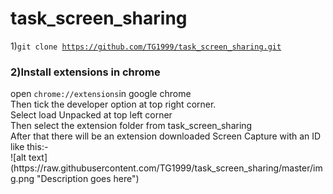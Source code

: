 # task_screen_sharing
1)<code>git clone https://github.com/TG1999/task_screen_sharing.git</code>
<h3>2)Install extensions in chrome </h3>
open <code>chrome://extensions</code>in google chrome<br>
Then tick the developer option at top right corner.<br>
Select load Unpacked at top left corner<br>
Then select the extension folder from task_screen_sharing<br>
After that there will be an extension downloaded Screen Capture with an ID like this:-<br>
![alt text](https://raw.githubusercontent.com/TG1999/task_screen_sharing/master/img.png "Description goes here")

